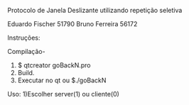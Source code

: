 Protocolo de Janela Deslizante utilizando repetição seletiva

Eduardo Fischer 51790
Bruno Ferreira  56172

Instruções:

Compilação-
1) $ qtcreator goBackN.pro
2) Build.
3) Executar no qt ou
   $./goBackN
   
Uso:
1)Escolher server(1) ou cliente(0)
     
